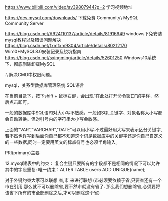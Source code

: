 https://www.bilibili.com/video/av39807944?p=2  学习视频地址

https://dev.mysql.com/downloads/ 下载免费 Community\ MySQL Community Server

https://blog.csdn.net/A924110137/article/details/81916949  windows下免安装mysql教程以及错误问题解决
https://blog.csdn.net/fxmfxm9304/article/details/80212170  Win10+MySQL8.0安装记录及绕坑指南
https://blog.csdn.net/sxingming/article/details/52601250  Windows10系统下，彻底删除卸载MySQL

.\ 解决CMD中权限问题。


mysql，关系型数据库管理系统
SQL语言

在当前目录下，按下shift + 鼠标右键，会出现“在此处打开命令窗口”的字样，然后点击即可。

一般的数据库中SQL语句对大小写不敏感，一般如SQL关键字、对象名称大小写都会自动转换。但对引号内的字符串大小写会敏感。

上面的"VAR","VARCHAR","DATE"可以用小写.不过最好用大写来表示区分关键字,若不然也许写到后面你自己都不知道这个词是数据库中的关键字还是你自己自定义的一些数据,同时一定要用英文的标点符号也必须半角输入。

PRI(primary)主要

12.mysql建表中的约束：
复合主键只要所有的字段都不是相同的情况下可以允许其中的字段重复:
唯一约束：ALTER TABLE user5 ADD UNIQUE(name);

对于外键约束大家可以联想 省,市 来进行联想 (市必须要依赖于省,只要省还有一个市在引用,那么就不可以删除省,要不然市就没有省了. 那么我们想删除省,必须要将该省下所有的市全部删除之后,才可以删除这个省)
